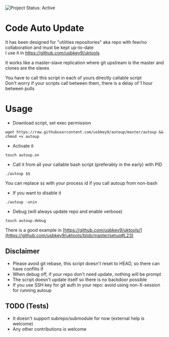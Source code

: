 ![Project Status: Active][Project Status Image]

Code Auto Update
===========================

It has been designed for "utilities repositories" aka repo with few/no collaboration and must be kept up-to-date<br>
I use it in https://github.com/usbkey9/uktools

It works like a master-slave replication where git upstream is the master and clones are the slaves

You have to call this script in each of yours directly callable script<br>
Don't worry if your scripts call between them, there is a delay of 1 hour between pulls

# Usage

* Download script, set exec permission
``` 
wget https://raw.githubusercontent.com/usbkey9/autoup/master/autoup && chmod +x autoup
```

* Activate it
``` 
touch autoup.on
```

* Call it from all your callable bash script (preferably in the early) with PID

```
./autoup $$
```
You can replace `$$` with your process id if you call autoup from non-bash

* If you want to disable it

```
./autoup -unin
```

* Debug (will always update repo and enable verbose)

```
touch autoup.debug
```

There is a good example in [https://github.com/usbkey9/uktools/](https://github.com/usbkey9/uktools/blob/master/setup#L23) 

## Disclaimer

* Please avoid git rebase, this script doesn't reset to HEAD, so there can have conflits if
* When debug off, if your repo don't need update, nothing will be prompt
* The script doesn't update itself so there is no backdoor possible
* If you use SSH key for git auth in your repo: avoid using non-X-session for running autoup

## TODO (Tests)

* It doesn't support subrepo/submodule for now (external help is welcome)
* Any other contributions is welcome


[Project Status Image]: https://img.shields.io/badge/project-active-green.svg "Project Status: Active"
